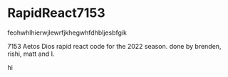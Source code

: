 # RapidReact7153
feohwhlhierwjlewrfjkhegwhfdhbljesbfgik


7153 Aetos Dios rapid react code for the 2022 season. done by brenden, rishi, matt and I. 

hi
